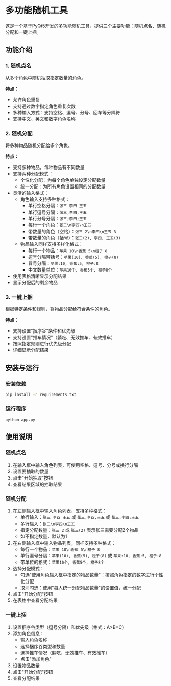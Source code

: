 # 多功能随机工具

这是一个基于PyQt5开发的多功能随机工具，提供三个主要功能：随机点名、随机分配和一键上捆。

## 功能介绍

### 1. 随机点名

从多个角色中随机抽取指定数量的角色。

**特点：**
- 允许角色重复
- 支持通过数字指定角色重复次数
- 多种输入方式：支持空格、逗号、分号、回车等分隔符
- 支持中文、英文和数字角色名称

### 2. 随机分配

将多种物品随机分配给多个角色。

**特点：**
- 支持多种物品，每种物品有不同数量
- 支持两种分配模式：
  - 个性化分配：为每个角色单独设定分配数量
  - 统一分配：为所有角色设置相同的分配数量
- 灵活的输入格式：
  - 角色输入支持多种格式：
    - 单行空格分隔：`张三 李四 王五`
    - 单行逗号分隔：`张三,李四,王五`
    - 单行分号分隔：`张三;李四;王五`
    - 每行一个角色：`张三\n李四\n王五`
    - 带数量的角色（空格）：`张三 2\n李四\n王五 3`
    - 带数量的角色（括号）：`张三(2), 李四, 王五(3)`
  - 物品输入同样支持多样化格式：
    - 每行一个物品：`苹果 10\n香蕉 5\n橙子 8`
    - 逗号分隔带括号：`苹果(10), 香蕉(5), 橙子(8)`
    - 冒号分隔：`苹果:10, 香蕉:5, 橙子:8`
    - 中文数量单位：`苹果10个, 香蕉5个, 橙子8个`
- 使用表格清晰显示分配结果
- 显示分配后的剩余物品

### 3. 一键上捆

根据特定条件和规则，将物品分配给符合条件的角色。

**特点：**
- 支持设置"捆序谷"条件和优先级
- 支持设置"推车情况"（躺吃、无效推车、有效推车）
- 按照指定规则进行优先级分配
- 详细显示分配结果

## 安装与运行

### 安装依赖

```bash
pip install -r requirements.txt
```

### 运行程序

```bash
python app.py
```

## 使用说明

### 随机点名

1. 在输入框中输入角色列表，可使用空格、逗号、分号或换行分隔
2. 设置要抽取的数量
3. 点击"开始抽取"按钮
4. 查看结果区域的抽取结果

### 随机分配

1. 在左侧输入框中输入角色列表，支持多种格式：
   - 单行输入：`张三 李四 王五` 或 `张三,李四,王五` 或 `张三;李四;王五`
   - 多行输入：`张三\n李四\n王五`
   - 指定分配数量：`张三 2` 或 `张三(2)` 表示张三需要分配2个物品
   - 如不指定数量，默认为1
2. 在右侧输入框中输入物品列表，同样支持多种格式：
   - 每行一个物品：`苹果 10\n香蕉 5\n橙子 8`
   - 单行逗号分隔：`苹果(10), 香蕉(5), 橙子(8)` 或 `苹果:10, 香蕉:5, 橙子:8`
   - 带单位的格式：`苹果10个, 香蕉5个, 橙子8个`
3. 选择分配模式：
   - 勾选"使用角色输入框中指定的物品数量"：按照角色指定的数字进行个性化分配
   - 取消勾选：使用"每人统一分配物品数量"的设置值，统一分配
4. 点击"开始分配"按钮
5. 在表格中查看分配结果

### 一键上捆

1. 设置捆序谷类型（逗号分隔）和优先级（格式：A>B=C）
2. 添加角色信息：
   - 输入角色名称
   - 选择捆序谷类型和数量
   - 选择推车情况（躺吃、无效推车、有效推车）
   - 点击"添加角色"
3. 设置物品数量
4. 点击"开始分配"按钮
5. 查看分配结果 